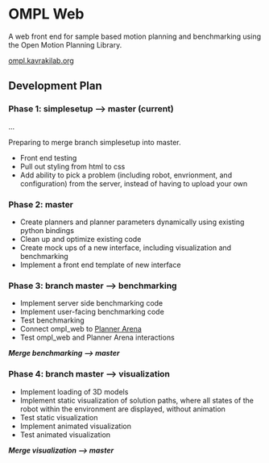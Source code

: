 # OMPL Web
A web front end for sample based motion planning and benchmarking using the Open Motion Planning Library.

[ompl.kavrakilab.org](http://ompl.kavrakilab.org)


## Development Plan

### Phase 1: simplesetup --> master (current)
...

Preparing to merge branch simplesetup into master.
- Front end testing
- Pull out styling from html to css
- Add ability to pick a problem (including robot, envrionment, and
  configuration) from the server, instead of having to upload your own

### Phase 2: master
- Create planners and planner parameters dynamically using existing python
  bindings
- Clean up and optimize existing code
- Create mock ups of a new interface, including visualization and benchmarking
- Implement a front end template of new interface

### Phase 3: branch master --> benchmarking
- Implement server side benchmarking code
- Implement user-facing benchmarking code
- Test benchmarking
- Connect ompl\_web to [Planner Arena](http://www.plannerarena.org)
- Test ompl\_web and Planner Arena interactions

***Merge benchmarking --> master***

### Phase 4: branch master --> visualization
- Implement loading of 3D models
- Implement static visualization of solution paths, where all states of the
  robot within the environment are displayed, without animation
- Test static visualization
- Implement animated visualization
- Test animated visualization

***Merge visualization --> master***
